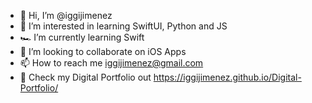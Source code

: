 - 👋 Hi, I’m @iggijimenez
- 👀 I’m interested in learning SwiftUI, Python and JS
- 🏎 I’m currently learning Swift
- 💞️ I’m looking to collaborate on iOS Apps
- 📫 How to reach me iggijimenez@gmail.com
- 🔖 Check my Digital Portfolio out https://iggijimenez.github.io/Digital-Portfolio/

<!---
iggijimenez/iggijimenez is a ✨ special ✨ repository because its `README.md` (this file) appears on your GitHub profile.
You can click the Preview link to take a look at your changes.
--->
